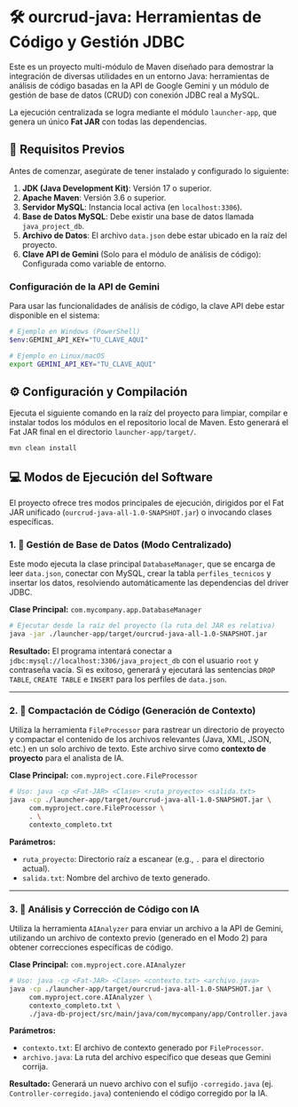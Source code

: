 # 🛠️ ourcrud-java: Herramientas de Código y Gestión JDBC

Este es un proyecto multi-módulo de Maven diseñado para demostrar la integración de diversas utilidades en un entorno Java: herramientas de análisis de código basadas en la API de Google Gemini y un módulo de gestión de base de datos (CRUD) con conexión JDBC real a MySQL.

La ejecución centralizada se logra mediante el módulo `launcher-app`, que genera un único **Fat JAR** con todas las dependencias.

## 🚀 Requisitos Previos

Antes de comenzar, asegúrate de tener instalado y configurado lo siguiente:

1.  **JDK (Java Development Kit)**: Versión 17 o superior.
2.  **Apache Maven**: Versión 3.6 o superior.
3.  **Servidor MySQL**: Instancia local activa (en `localhost:3306`).
4.  **Base de Datos MySQL**: Debe existir una base de datos llamada `java_project_db`.
5.  **Archivo de Datos**: El archivo `data.json` debe estar ubicado en la raíz del proyecto.
6.  **Clave API de Gemini** (Solo para el módulo de análisis de código): Configurada como variable de entorno.

### Configuración de la API de Gemini

Para usar las funcionalidades de análisis de código, la clave API debe estar disponible en el sistema:

```bash
# Ejemplo en Windows (PowerShell)
$env:GEMINI_API_KEY="TU_CLAVE_AQUI"

# Ejemplo en Linux/macOS
export GEMINI_API_KEY="TU_CLAVE_AQUI"
````

## ⚙️ Configuración y Compilación

Ejecuta el siguiente comando en la raíz del proyecto para limpiar, compilar e instalar todos los módulos en el repositorio local de Maven. Esto generará el Fat JAR final en el directorio `launcher-app/target/`.

```bash
mvn clean install
```

## 💻 Modos de Ejecución del Software

El proyecto ofrece tres modos principales de ejecución, dirigidos por el Fat JAR unificado (`ourcrud-java-all-1.0-SNAPSHOT.jar`) o invocando clases específicas.

### 1\. 💾 Gestión de Base de Datos (Modo Centralizado)

Este modo ejecuta la clase principal `DatabaseManager`, que se encarga de leer `data.json`, conectar con MySQL, crear la tabla `perfiles_tecnicos` y insertar los datos, resolviendo automáticamente las dependencias del driver JDBC.

**Clase Principal:** `com.mycompany.app.DatabaseManager`

```bash
# Ejecutar desde la raíz del proyecto (la ruta del JAR es relativa)
java -jar ./launcher-app/target/ourcrud-java-all-1.0-SNAPSHOT.jar
```

**Resultado:**
El programa intentará conectar a `jdbc:mysql://localhost:3306/java_project_db` con el usuario `root` y contraseña vacía. Si es exitoso, generará y ejecutará las sentencias `DROP TABLE`, `CREATE TABLE` e `INSERT` para los perfiles de `data.json`.

-----

### 2\. 📝 Compactación de Código (Generación de Contexto)

Utiliza la herramienta `FileProcessor` para rastrear un directorio de proyecto y compactar el contenido de los archivos relevantes (Java, XML, JSON, etc.) en un solo archivo de texto. Este archivo sirve como **contexto de proyecto** para el analista de IA.

**Clase Principal:** `com.myproject.core.FileProcessor`

```bash
# Uso: java -cp <Fat-JAR> <Clase> <ruta_proyecto> <salida.txt>
java -cp ./launcher-app/target/ourcrud-java-all-1.0-SNAPSHOT.jar \
     com.myproject.core.FileProcessor \
     . \
     contexto_completo.txt
```

**Parámetros:**

  * `ruta_proyecto`: Directorio raíz a escanear (e.g., `.` para el directorio actual).
  * `salida.txt`: Nombre del archivo de texto generado.

-----

### 3\. 🤖 Análisis y Corrección de Código con IA

Utiliza la herramienta `AIAnalyzer` para enviar un archivo a la API de Gemini, utilizando un archivo de contexto previo (generado en el Modo 2) para obtener correcciones específicas de código.

**Clase Principal:** `com.myproject.core.AIAnalyzer`

```bash
# Uso: java -cp <Fat-JAR> <Clase> <contexto.txt> <archivo.java>
java -cp ./launcher-app/target/ourcrud-java-all-1.0-SNAPSHOT.jar \
     com.myproject.core.AIAnalyzer \
     contexto_completo.txt \
     ./java-db-project/src/main/java/com/mycompany/app/Controller.java
```

**Parámetros:**

  * `contexto.txt`: El archivo de contexto generado por `FileProcessor`.
  * `archivo.java`: La ruta del archivo específico que deseas que Gemini corrija.

**Resultado:**
Generará un nuevo archivo con el sufijo `-corregido.java` (ej. `Controller-corregido.java`) conteniendo el código corregido por la IA.

```